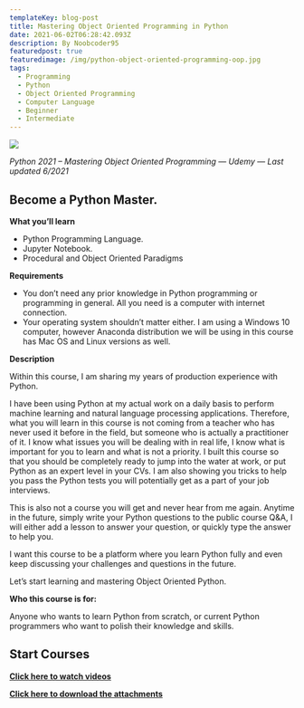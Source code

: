 ```yaml
---
templateKey: blog-post
title: Mastering Object Oriented Programming in Python
date: 2021-06-02T06:28:42.093Z
description: By Noobcoder95
featuredpost: true
featuredimage: /img/python-object-oriented-programming-oop.jpg
tags:
  - Programming
  - Python
  - Object Oriented Programming
  - Computer Language
  - Beginner
  - Intermediate
---
```

![](/img/python-object-oriented-programming-oop.jpg)

*Python 2021 – Mastering Object Oriented Programming — Udemy — Last updated 6/2021*

## Become a Python Master.

**What you’ll learn**

* Python Programming Language.
* Jupyter Notebook.
* Procedural and Object Oriented Paradigms

**Requirements**

* You don’t need any prior knowledge in Python programming or programming in general. All you need is a computer with internet connection.
* Your operating system shouldn’t matter either. I am using a Windows 10 computer, however Anaconda distribution we will be using in this course has Mac OS and Linux versions as well.

**Description**

Within this course, I am sharing my years of production experience with Python.

I have been using Python at my actual work on a daily basis to perform machine learning and natural language processing applications. Therefore, what you will learn in this course is not coming from a teacher who has never used it before in the field, but someone who is actually a practitioner of it. I know what issues you will be dealing with in real life, I know what is important for you to learn and what is not a priority. I built this course so that you should be completely ready to jump into the water at work, or put Python as an expert level in your CVs. I am also showing you tricks to help you pass the Python tests you will potentially get as a part of your job interviews.

This is also not a course you will get and never hear from me again. Anytime in the future, simply write your Python questions to the public course Q&A, I will either add a lesson to answer your question, or quickly type the answer to help you.

I want this course to be a platform where you learn Python fully and even keep discussing your challenges and questions in the future.

Let’s start learning and mastering Object Oriented Python.

**Who this course is for:**

Anyone who wants to learn Python from scratch, or current Python programmers who want to polish their knowledge and skills.

## **Start Courses**

**[Click here to watch videos](https://femax20.com/p/wwdj-cnrykee516)**

**[Click here to download the attachments](https://shrinke.me/AvpeQRL)**
